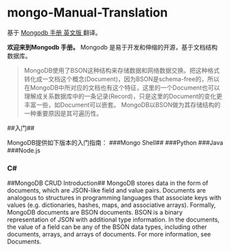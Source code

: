 # mongo-Manual-Translation
基于 [Mongodb 手册 英文版 ](http://docs.mongodb.org/manual/)翻译。

**欢迎来到Mongodb 手册。** Mongodb 是易于开发和伸缩的开源，基于文档结构数据库。
>MongoDB使用了BSON这种结构来存储数据和网络数据交换。把这种格式转化成一文档这个概念(Document)，因为BSON是schema-free的，所以在MongoDB中所对应的文档也有这个特征，这里的一个Document也可以理解成关系数据库中的一条记录(Record)，只是这里的Document的变化更丰富一些，如Document可以嵌套。
MongoDB以BSON做为其存储结构的一种重要原因是其可遍历性。

##入门##

MongoDB提供如下版本的入门指南：
###Mongo Shell##
###Python 
###Java 
###Node.js 
### C\# ###

##MongoDB CRUD Introduction##
MongoDB stores data in the form of documents, which are JSON-like field and value pairs. Documents are analogous to structures in programming languages that associate keys with values (e.g. dictionaries, hashes, maps, and associative arrays). Formally, MongoDB documents are BSON documents. BSON is a binary representation of JSON with additional type information. In the documents, the value of a field can be any of the BSON data types, including other documents, arrays, and arrays of documents. For more information, see Documents.

